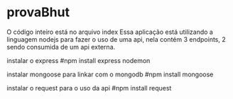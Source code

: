 # provaBhut
O código inteiro está no arquivo index
Essa aplicação está utilizando a linguagem nodejs para fazer o uso de uma api, nela contém 3 endpoints, 2 sendo consumida de um api externa.

instalar o express 
#npm install express nodemon

instalar mongoose para linkar com o mongodb
#npm install mongoose

instalar o request para o uso da api
#npm install request
